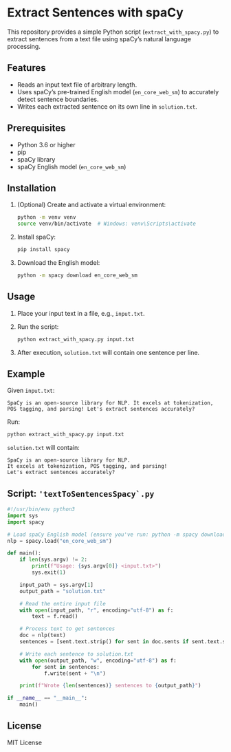 # Extract Sentences with spaCy

This repository provides a simple Python script (`extract_with_spacy.py`) to extract sentences from a text file using spaCy’s natural language processing.

## Features

* Reads an input text file of arbitrary length.
* Uses spaCy’s pre-trained English model (`en_core_web_sm`) to accurately detect sentence boundaries.
* Writes each extracted sentence on its own line in `solution.txt`.

## Prerequisites

* Python 3.6 or higher
* pip
* spaCy library
* spaCy English model (`en_core_web_sm`)

## Installation

1. (Optional) Create and activate a virtual environment:

   ```bash
   python -m venv venv
   source venv/bin/activate  # Windows: venv\Scripts\activate
   ```
2. Install spaCy:

   ```bash
   pip install spacy
   ```
3. Download the English model:

   ```bash
   python -m spacy download en_core_web_sm
   ```

## Usage

1. Place your input text in a file, e.g., `input.txt`.
2. Run the script:

   ```bash
   python extract_with_spacy.py input.txt
   ```
3. After execution, `solution.txt` will contain one sentence per line.

## Example

Given `input.txt`:

```
SpaCy is an open-source library for NLP. It excels at tokenization, POS tagging, and parsing! Let's extract sentences accurately?
```

Run:

```bash
python extract_with_spacy.py input.txt
```

`solution.txt` will contain:

```
SpaCy is an open-source library for NLP.
It excels at tokenization, POS tagging, and parsing!
Let's extract sentences accurately?
```

## Script: ``'textToSentencesSpacy`.py``

```python
#!/usr/bin/env python3
import sys
import spacy

# Load spaCy English model (ensure you've run: python -m spacy download en_core_web_sm)
nlp = spacy.load("en_core_web_sm")

def main():
    if len(sys.argv) != 2:
        print(f"Usage: {sys.argv[0]} <input.txt>")
        sys.exit(1)

    input_path = sys.argv[1]
    output_path = "solution.txt"

    # Read the entire input file
    with open(input_path, "r", encoding="utf-8") as f:
        text = f.read()

    # Process text to get sentences
    doc = nlp(text)
    sentences = [sent.text.strip() for sent in doc.sents if sent.text.strip()]

    # Write each sentence to solution.txt
    with open(output_path, "w", encoding="utf-8") as f:
        for sent in sentences:
            f.write(sent + "\n")

    print(f"Wrote {len(sentences)} sentences to {output_path}")

if __name__ == "__main__":
    main()
```

## License

MIT License
